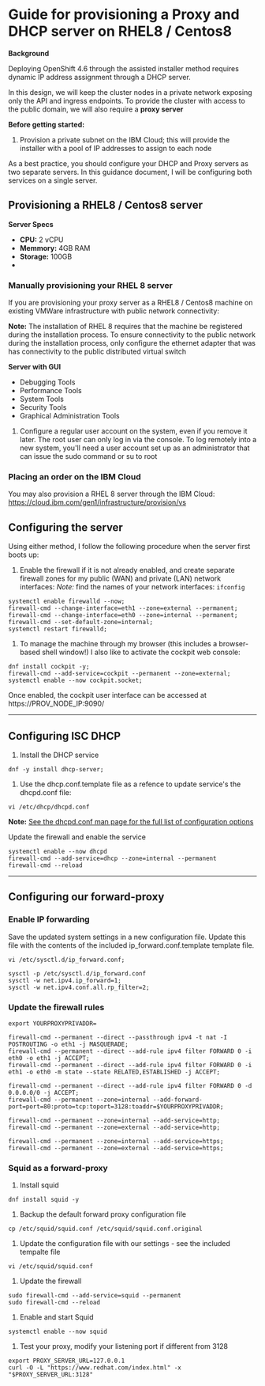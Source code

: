 # Guide for provisioning a Proxy and DHCP server on RHEL8 / Centos8

**Background**

Deploying OpenShift 4.6 through the assisted installer method requires dynamic IP address assignment through a DHCP server.

In this design, we will keep the cluster nodes in a private network exposing only the API and ingress endpoints.  To provide the cluster with access to the public domain, we will also require a **proxy server**

**Before getting started:**
1. Provision a private subnet on the IBM Cloud; this will provide the installer with a pool of IP addresses to assign to each node


As a best practice, you should configure your DHCP and Proxy servers as two separate servers.  In this guidance document, I will be configuring both services on a single server.

## Provisioning a RHEL8 / Centos8 server

**Server Specs**

- **CPU:** 2 vCPU
- **Memmory:** 4GB RAM
- **Storage:** 100GB
- 
### Manually provisioning your RHEL 8 server

If you are provisioning your proxy server as a RHEL8 / Centos8 machine on existing VMWare infrastructure with public network connectivity:

**Note:** The installation of RHEL 8 requires that the machine be registered during the installation process. To ensure connectivity to the public network during the installation process, only configure the ethernet adapter that was has connectivity to the public distributed virtual switch

**Server with GUI**
 - Debugging Tools
 - Performance Tools
 - System Tools
 - Security Tools
 - Graphical Administration Tools

1. Configure a regular user account on the system, even if you remove it later. The root user can only log in via the console. To log remotely into a new system, you'll need a user account set up as an administrator that can issue the sudo command or su to root

### Placing an order on the IBM Cloud

You may also provision a RHEL 8 server through the IBM Cloud: https://cloud.ibm.com/gen1/infrastructure/provision/vs


## Configuring the server

Using either method, I follow the following procedure when the server first boots up:

1. Enable the firewall if it is not already enabled, and create separate firewall zones for my public (WAN) and private (LAN) network interfaces:
*Note:* find the names of your network interfaces: `ifconfig`

```console
systemctl enable firewalld --now;
firewall-cmd --change-interface=eth1 --zone=external --permanent;
firewall-cmd --change-interface=eth0 --zone=internal --permanent;
firewall-cmd --set-default-zone=internal;
systemctl restart firewalld;
```

1. To manage the machine through my browser (this includes a browser-based shell window!) I also like to activate the cockpit web console:

```console
dnf install cockpit -y;
firewall-cmd --add-service=cockpit --permanent --zone=external;
systemctl enable --now cockpit.socket;
```

Once enabled, the cockpit user interface can be accessed at https://PROV_NODE_IP:9090/
  
---
  
## Configuring ISC DHCP

1. Install the DHCP service

```console
dnf -y install dhcp-server;
```

1. Use the dhcp.conf.template file as a refence to update service's the dhcpd.conf file:

```console
vi /etc/dhcp/dhcpd.conf
```

**Note:** [See the dhcpd.conf man page for the full list of configuration options](https://linux.die.net/man/5/dhcpd.conf)

Update the firewall and enable the service
```console
systemctl enable --now dhcpd
firewall-cmd --add-service=dhcp --zone=internal --permanent
firewall-cmd --reload
```

---

## Configuring our forward-proxy

### Enable IP forwarding

Save the updated system settings in a new configuration file. Update this file with the contents of the included ip_forward.conf.template template file.

```console
vi /etc/sysctl.d/ip_forward.conf;
```

```console
sysctl -p /etc/sysctl.d/ip_forward.conf
sysctl -w net.ipv4.ip_forward=1;
sysctl -w net.ipv4.conf.all.rp_filter=2;
```

### Update the firewall rules

```console
export YOURPROXYPRIVADDR=
```

```console
firewall-cmd --permanent --direct --passthrough ipv4 -t nat -I POSTROUTING -o eth1 -j MASQUERADE;
firewall-cmd --permanent --direct --add-rule ipv4 filter FORWARD 0 -i eth0 -o eth1 -j ACCEPT;
firewall-cmd --permanent --direct --add-rule ipv4 filter FORWARD 0 -i eth1 -o eth0 -m state --state RELATED,ESTABLISHED -j ACCEPT;

firewall-cmd --permanent --direct --add-rule ipv4 filter FORWARD 0 -d 0.0.0.0/0 -j ACCEPT;
firewall-cmd --permanent --zone=internal --add-forward-port=port=80:proto=tcp:toport=3128:toaddr=$YOURPROXYPRIVADDR;

firewall-cmd --permanent --zone=internal --add-service=http;
firewall-cmd --permanent --zone=external --add-service=http;

firewall-cmd --permanent --zone=internal --add-service=https;
firewall-cmd --permanent --zone=external --add-service=https;
```

### Squid as a forward-proxy

1. Install squid

```console
dnf install squid -y
```

1. Backup the default forward proxy configuration file

```console
cp /etc/squid/squid.conf /etc/squid/squid.conf.original
```

1. Update the configuration file with our settings - see the included tempalte file

```console
vi /etc/squid/squid.conf
```

1. Update the firewall

```console
sudo firewall-cmd --add-service=squid --permanent
sudo firewall-cmd --reload
```

1. Enable and start Squid

```console
systemctl enable --now squid
```

1. Test your proxy, modify your listening port if different from 3128

```console
export PROXY_SERVER_URL=127.0.0.1
curl -O -L "https://www.redhat.com/index.html" -x "$PROXY_SERVER_URL:3128"
```  